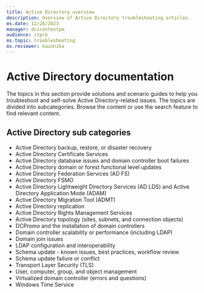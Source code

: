 ```yaml
---
title: Active Directory overview
description: Overview of Active Directory troubleshooting articles.
ms.date: 12/26/2023
manager: dcscontentpm
audience: itpro
ms.topic: troubleshooting
ms.reviewer: kaushika
---
```

# Active Directory documentation

The topics in this section provide solutions and scenario guides to help you troubleshoot and self-solve Active Directory-related issues. The topics are divided into subcategories. Browse the content or use the search feature to find relevant content.

## Active Directory sub categories

- Active Directory backup, restore, or disaster recovery
- Active Directory Certificate Services
- Active Directory database issues and domain controller boot failures
- Active Directory domain or forest functional level updates
- Active Directory Federation Services (AD FS)
- Active Directory FSMO
- Active Directory Lightweight Directory Services (AD LDS) and Active Directory Application Mode (ADAM)
- Active Directory Migration Tool (ADMT)
- Active Directory replication
- Active Directory Rights Management Services
- Active Directory topology (sites, subnets, and connection objects)
- DCPromo and the installation of domain controllers
- Domain controller scalability or performance (including LDAP)
- Domain join issues
- LDAP configuration and interoperability
- Schema update - known issues, best practices, workflow review
- Schema update failure or conflict
- Transport Layer Security (TLS)
- User, computer, group, and object management
- Virtualized domain controller (errors and questions)
- Windows Time Service